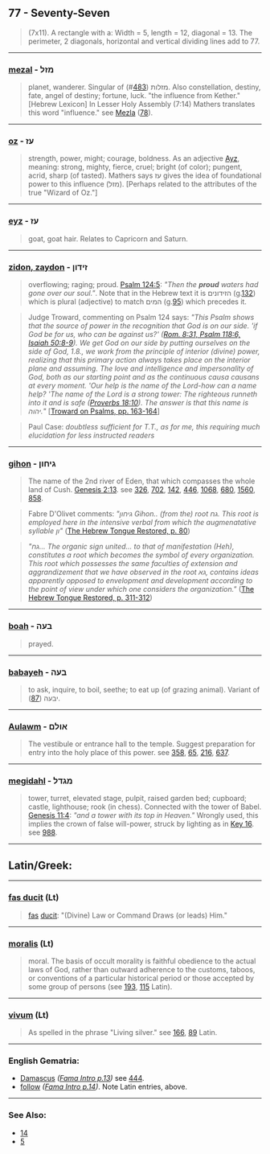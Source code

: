 ## 77 - Seventy-Seven
> (7x11). A rectangle with a: Width = 5, length = 12, diagonal = 13. The perimeter, 2 diagonals, horizontal and vertical dividing lines add to 77.

---

### [mezal](/keys/MZL) - מזל
> planet, wanderer. Singular of מזלות (#[483](483)). Also constellation, destiny, fate, angel of destiny; fortune, luck. "the influence from Kether." [Hebrew Lexicon] In Lesser Holy Assembly (7:14) Mathers translates this word "influence." see [Mezla](/keys/MZLA) ([78](78)).

---

### [oz](/keys/OZ) - עז
> strength, power, might; courage, boldness. As an adjective [Ayz](/keys/OZ), meaning: strong, mighty, fierce, cruel; bright (of color); pungent, acrid, sharp (of tasted). Mathers says עז gives the idea of foundational power to this influence (מזל). [Perhaps related to the attributes of the true "Wizard of Oz."]

---

### [eyz](/keys/OZ) - עז
> goat, goat hair. Relates to Capricorn and Saturn.

---

### [zidon, zaydon](/keys/ZIDVN) - זידון
> overflowing; raging; proud. [Psalm 124:5](http://biblehub.com/psalms/124-5.htm): *"Then the **proud** waters had gone over our soul."*. Note that in the Hebrew text it is הזידונים (g.[132](132)) which is plural (adjective) to match המים (g.[95](95)) which precedes it.

> Judge Troward, commenting on Psalm 124 says: *"This Psalm shows that the source of power in the recognition that God is on our side. 'if God be for us, who can be against us?' ([Rom. 8:31, Psalm 118:6, Isaiah 50:8-9](https://www.biblegateway.com/passage/?search=Rom.+8%3A31%2CPs.118%3A6%2CIsa.50%3A8-9&version=KJV)). We get God on our side by putting ourselves on the side of God, 1.8., we work from the principle of interior (divine) power, realizing that this primary action always takes place on the interior plane and assuming. The love and intelligence and impersonality of God, both as our starting point and as the continuous causa causans at every moment. 'Our help is the name of the Lord-how can a name help? 'The name of the Lord is a strong tower: The righteous runneth into it and is safe ([Proverbs 18:10](http://biblehub.com/proverbs/18-10.htm)). The answer is that this name is יהוה."* [[Troward on Psalms, pp. 163-164](http://newthoughtlibrary.com/trowardThomas/psalms/psalms_294.htm)]

> Paul Case: *doubtless sufficient for T.T., as for me, this requiring much elucidation for less instructed readers*

---

### [gihon](/keys/GIChVN) - גיחון
> The name of the 2nd river of Eden, that which compasses the whole land of Cush. [Genesis 2:13](http://biblehub.com/genesis/2-13.htm). see [326](326), [702](702), [142](142), [446](446), [1068](1068), [680](680), [1560](1560), [858](858).

> Fabre D'Olivet comments: *"גיחון Gihon.. (from the) root גח. This root is employed here in the intensive verbal from which the augmenatative syllable ון"* ([The Hebrew Tongue Restored, p. 80](https://archive.org/stream/hebraictongueres00fabriala#page/80/mode/2up))

> *"גח... The organic sign united... to that of manifestation (Heh), constitutes a root which becomes the symbol of every organization. This root which possesses the same faculties of extension and aggrandizement that we have observed in the root גא, contains ideas apparently opposed to envelopment and development according to the point of view under which one considers the organization."* ([The Hebrew Tongue Restored, p. 311-312](https://archive.org/stream/hebraictongueres00fabriala#page/n332/mode/2up))

---

### [boah](/keys/BOH) - בעה
> prayed.

---

### [babayeh](/keys/BOH) - בעה
> to ask, inquire, to boil, seethe; to eat up (of grazing animal). Variant of יבעה ([87](87)).

---

### [Aulawm](/keys/AVLM) - אולם
> The vestibule or entrance hall to the temple. Suggest preparation for entry into the holy place of this power. see [358](358), [65](65), [216](216), [637](637).

---

### [megidahl](/keys/MGDL) - מגדל
> tower, turret, elevated stage, pulpit, raised garden bed; cupboard; castle, lighthouse; rook (in chess). Connected with the tower of Babel. [Genesis 11:4](http://biblehub.com/genesis/11-4.htm): *"and a tower with its top in Heaven."* Wrongly used, this implies the crown of false will-power, struck by lighting as in [Key 16](16). see [988](988).

---

## Latin/Greek:

---

### [fas ducit](/latin?word=fas+ducit) (Lt)
> [fas](http://archives.nd.edu/cgi-bin/wordz.pl?keyword=fas) [ducit](http://archives.nd.edu/cgi-bin/wordz.pl?keyword=ducit): "(Divine) Law or Command Draws (or leads) Him."

---

### [moralis](/latin?word=moralis) (Lt)
> moral. The basis of occult morality is faithful obedience to the actual laws of God, rather than outward adherence to the customs, taboos, or conventions of a particular historical period or those accepted by some group of persons (see [193](193), [115](115) Latin).

---

### [vivum](/latin?word=vivum) (Lt)
> As spelled in the phrase "Living silver." see [166](166), [89](89) Latin.

---

### English Gematria:

- [Damascus](/english?word=Damascus) *([Fama Intro p.13](https://archive.org/stream/fameconfessionof00vaug#page/n13/mode/2up))* see [444](444).
- [follow](/english?word=follow) *([Fama Intro p.14](https://archive.org/stream/fameconfessionof00vaug#page/n14/mode/2up))*. Note Latin entries, above.

---

### See Also:

- [14](14)
- [5](5)
